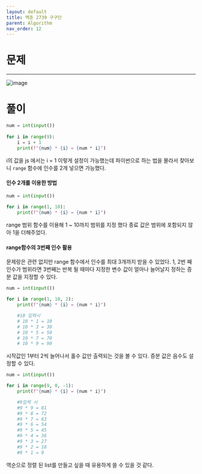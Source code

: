 ```yaml
---
layout: default
title: 백준 2739 구구단
parent: Algorithm
nav_order: 12
---
```



# 문제

---
![image](https://github.com/cjddn/cjddn.github.io/assets/137849066/ac30366d-f525-4a5e-8eb1-60d5adf6071b)



# 풀이
```python
num = int(input())
 
for i in range(9):
    i = i + 1
    print(f"{num} * {i} = {num * i}")

``` 
i의 값을 js 에서는 i = 1 이렇게 설정이 가능했는데 파이썬으로 하는 법을 몰라서 찾아보니 `range` 함수에 인수를 2개 넣으면 가능했다.

#### 인수 2개를 이용한 방법
```python
num = int(input())
 
for i in range(1, 10):
    print(f"{num} * {i} = {num * i}")
```
range 범위 함수를 이용해 1 ~ 10까지 범위를 지정 했다 종료 값은 범위에 포함되지 않아  1을 더해주었다.

#### range함수의 3번째 인수 활용
문제랑은 관련 없지만 range 함수에서 인수를 최대 3개까지 받을 수 있었다.
1, 2번 째 인수가 범위라면 3번째는 반복 될 때마다 지정한 변수 값이 얼마나 늘어날지 정하는 증분 값을 지정할 수 있다.
```python
num = int(input())

for i in range(1, 10, 2):
    print(f"{num} * {i} = {num * i}")

    #10 입력시
    # 10 * 1 = 10
    # 10 * 3 = 30
    # 10 * 5 = 50
    # 10 * 7 = 70
    # 10 * 9 = 90
```
시작값인 1부터 2씩 늘어나서 홀수 값만 출력되는 것을 볼 수 있다.
증분 값은 음수도 설정할 수 있다.
```python
num = int(input())

for i in range(9, 0, -1):
    print(f"{num} * {i} = {num * i}")

    #9입력 시
    #9 * 9 = 81
    #9 * 8 = 72
    #9 * 7 = 63
    #9 * 6 = 54
    #9 * 5 = 45
    #9 * 4 = 36
    #9 * 3 = 27
    #9 * 2 = 18
    #9 * 1 = 9
```
역순으로 정렬 된 list를 만들고 싶을 때 유용하게 쓸 수 있을 것 같다.